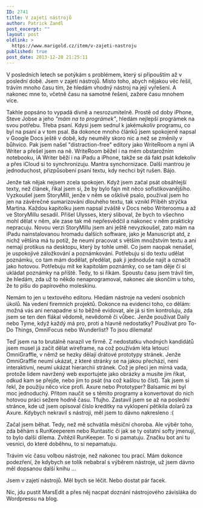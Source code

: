 ```yaml
---
ID: 2741
title: V zajetí nástrojů
author: Patrick Zandl
post_excerpt: ""
layout: post
oldlink: >
  https://www.marigold.cz/item/v-zajeti-nastroju
published: true
post_date: 2013-12-20 21:25:11
---
```

<p>V posledních letech se potýkám s problémem, který si připouštím až v poslední době. Jsem v zajetí nástrojů. Místo toho, abych nějakou věc řešil, trávím mnoho času tím, že hledám vhodný nástroj na její vyřešení. A nakonec mne to, včetně času na samotné řešení, zažere času mnohem více.</p>


<p>Takhle popsáno to vypadá divně a nesrozumitelně. Prostě od doby iPhone, Steve Jobse a jeho <em>"mám na to prográmek"</em>, hledám nejlepší prográmek na svou potřebu. Třeba psaní. Kdysi jsem sednul k jakémukoliv programu, co byl na psaní a v tom psal. Ba dokonce mnoho článků jsem spokojeně napsal v Google Docs ještě v době, kdy neuměly skoro nic a než se změnily v bůhvíco. Pak jsem našel "distraction-free" editory jako WriteRoom a nyní iA Writer a přešel jsem na ně. WriteRoom běžel i na mém obstarožním notebooku, iA Writer běží i na iPadu a iPhone, takže se dá fakt psát kdekoliv a přes iCloud si to synchronizuju. Mantra synchornizace. Další mantrou je jednoduchost, přizpůsobení psaní textu, kdy nechci být rušen. Bájo.</p>

<p>Jenže tak nějak nejsem zcela spokojen. Když jsem začal psát obsáhlejší texty, než článek, říkal jsem si, že by bylo fajn mít něco sofistikovanějšího. Vyzkoušel jsem StoryMill, jenže v něm se ošklivě psalo, používal jsem ho jen na závěrečné sumarizování dlouhého textu, tak vznikl Příběh strýčka Martina. Každou kapitolku jsem napsal zváště v Docs nebo Writeroomu a až ve StoryMillu sesadil. Přišel Ulysses, který sliboval, že bych to všechno mohl dělat v něm, ale zase tak mě nepřesvědčil a nakonec v něm prakticky nepracuju. Novou verzi StoryMillu jsem ani ještě nevyzkoušel, zato mám na iPadu nainstalovanou hromadu dalších software, jako je Manuscript atd, z nichž většina má tu potíž, že neumí pracovat s větším množstvím textu a ani nemají protikus na desktopu, který by tohle uměl. Co jsem naopak nenašel, je uspokojivé záložkování a poznámkování. Potřebuju si do textu udělat poznámku, co tam mám dodělat, předělat, pak ji jednoduše najít a označit jako hotovou. Potřebuju mít ke kapitolám poznámky, co se tam děje či si ukládat poznámky na příště. Tedy, to si říkám. Spoustu času jsem trávil tím, že hledám, zda už to někdo nenaprogramoval, nakonec ale skončím u toho, že to píšu do papírového moleskinu.</p>

<p>Nemám to jen u textového editoru. Hledám nástroje na vedení osobních úkolů. Na vedení firemních projektů. Dokonce na evidenci toho, co dělám: možná vás ani nenapadne si to běžně evidovat, ale já si tím kontroluju, zda jsem se ten den flákal vědomě, nevědomě či vůbec. Jenže používat Daily nebo Tyme, když každý má pro, proti a hlavně nedostatky? Používat pro To-Do Things, OmniFocus nebo Wunderlist? To jsou dilemata!</p>

<p>Teď jsem na to brutálně narazil ve firmě. Z nedostatku vhodných kandidátů jsem musel já začít dělat wireframe, na což používám léta letoucí OmniGraffle, v němž se hezky dělají drátové prototypy stránek. Jenže OmniGraffle neumí ukázat, z které stránky se na jakou přechází, není interaktivní, neumí ukázat hierarchii stránek. Což je přeci jen mírná vada, protože lidem navržený web exportujete jako obrázky a musíte jim říkat, odkud kam se přejde, nebo jim to psát (na což kašlou to číst). Tak jsem si řekl, že použiju něco více profi. Axure nebo Prototyper? Balsamic mi byl moc jednoduchý. Přitom naučit se s těmito programy a konvertovat do nich hotovou práci sežere hodně času. Tfujho. Zastavil jsem se až na poslední stránce, kde už jsem opisoval číslo kreditky na vyklopení pětikila dolarů za Axure. Kdybych nekravil s nástroji, měl jsem to dávno nakresleno :(</p>

<p>Začal jsem běhat. Tedy, než mě schvátila měsíční choroba. Ale výběr toho, zda běhám s RunKeeperem nebo Runtastic či jak se ty ostatní softy jmenují, to bylo další dilema. Zvítězil RunKeeper. To si pamatuju. Značku bot ani tu vesnici, do které doběhnu, to si nepamatuju.</p>

<p>Trávím víc času volbou nástroje, než nakonec tou prací. Mám dokonce podezření, že kdybych se tolik nebabral s výběrem nástroje, už jsem dávno měl dopsanou další knihu … </p>

<p>Jsem v zajetí nástrojů. Měl bych se léčit. Nebo dostat pár facek.</p>

<p>Nic, jdu pustit MarsEdit a přes něj nacpat doznání nástrojového závisláka do Wordpressu na blog.</p>
